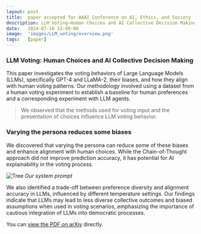 ```yaml
---
layout: post
title:  paper accepted for AAAI Conference on AI, Ethics, and Society
description: LLM Voting—Human Choices and AI Collective Decision Making
date:   2024-07-16 12:00:00
image:  'images/LLM_voting/overview.png'
tags:   [paper]
---
```


### LLM Voting: Human Choices and AI Collective Decision Making


This paper investigates the voting behaviors of Large Language Models (LLMs), specifically GPT-4 and LLaMA-2, their biases, and how they align with human voting patterns. 
Our methodology involved using a dataset from a human voting experiment to establish a baseline for human preferences and a corresponding experiment with LLM agents. 

> We observed that the methods used for voting input and the presentation of choices influence LLM voting behavior. 

### Varying the persona reduces some biases

We discovered that varying the persona can reduce some of these biases and enhance alignment with human choices. 
While the Chain-of-Thought approach did not improve prediction accuracy, it has potential for AI explainability in the voting process. 

![Tree]({{site.baseurl}}/images/LLM_voting/prompt.png)
*Our system prompt*

We also identified a trade-off between preference diversity and alignment accuracy in LLMs, influenced by different temperature settings. 
Our findings indicate that LLMs may lead to less diverse collective outcomes and biased assumptions when used in voting scenarios, emphasizing the importance of cautious integration of LLMs into democratic processes.

You can [view the PDF on arXiv](https://arxiv.org/pdf/2402.01766) directly.